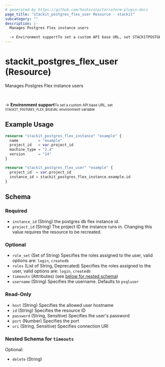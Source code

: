 ```yaml
---
# generated by https://github.com/hashicorp/terraform-plugin-docs
page_title: "stackit_postgres_flex_user Resource - stackit"
subcategory: ""
description: |-
  Manages Postgres Flex instance users
  
  -> Environment supportTo set a custom API base URL, set STACKITPOSTGRESFLEX_BASEURL environment variable
---
```


# stackit_postgres_flex_user (Resource)

Manages Postgres Flex instance users

<br />

-> __Environment support__<small>To set a custom API base URL, set <code>STACKIT_POSTGRES_FLEX_BASEURL</code> environment variable </small>

## Example Usage

```terraform
resource "stackit_postgres_flex_instance" "example" {
  name         = "example"
  project_id   = var.project_id
  machine_type = "2.4"
  version      = "14"
}

resource "stackit_postgres_flex_user" "example" {
  project_id  = var.project_id
  instance_id = stackit_postgres_flex_instance.example.id
}
```

<!-- schema generated by tfplugindocs -->
## Schema

### Required

- `instance_id` (String) the postgres db flex instance id.
- `project_id` (String) The project ID the instance runs in. Changing this value requires the resource to be recreated.

### Optional

- `role_set` (Set of String) Specifies the roles assigned to the user, valid options are: `login`, `createdb`
- `roles` (List of String, Deprecated) Specifies the roles assigned to the user, valid options are: `login`, `createdb`
- `timeouts` (Attributes) (see [below for nested schema](#nestedatt--timeouts))
- `username` (String) Specifies the username. Defaults to `psqluser`

### Read-Only

- `host` (String) Specifies the allowed user hostname
- `id` (String) Specifies the resource ID
- `password` (String, Sensitive) Specifies the user's password
- `port` (Number) Specifies the port
- `uri` (String, Sensitive) Specifies connection URI

<a id="nestedatt--timeouts"></a>
### Nested Schema for `timeouts`

Optional:

- `delete` (String)


